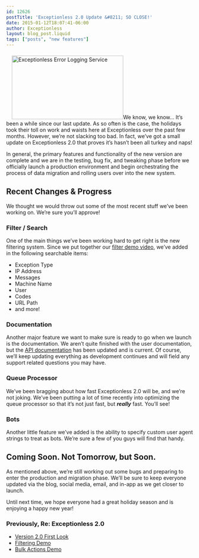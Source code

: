 ```yaml
---
id: 12626
postTitle: 'Exceptionless 2.0 Update &#8211; SO CLOSE!'
date: 2015-01-12T18:07:41-06:00
author: Exceptionless
layout: blog_post.liquid
tags: ["posts", "new features"]
---
```

<img loading="lazy" class="alignright size-medium wp-image-12627" style="margin-left: 15px; margin-top: 7px;" src="http://exceptionless.com/assets/exceptionless-2.0-screenshot-300x171.png" alt="Exceptionless Error Logging Service" width="300" height="171" data-id="12627" srcset="https://exceptionless.com/assets/exceptionless-2.0-screenshot-300x171.png 300w, https://exceptionless.com/assets/exceptionless-2.0-screenshot.png 698w" sizes="(max-width: 300px) 100vw, 300px" />We know, we know&#8230; It&#8217;s been a while since our last update. As so often is the case, the holidays took their toll on work and waists here at Exceptionless over the past few months. However, we&#8217;re not slacking too bad. In fact, we&#8217;ve got a small update on Exceptionless 2.0 that proves it&#8217;s hasn&#8217;t been all turkey and naps!

In general, the primary features and functionality of the new version are complete and we are in the testing, bug fix, and tweaking phase before we officially launch a production environment and begin orchestrating the process of data migration and rolling users over into the new system.<!--more-->

## Recent Changes & Progress

We thought we would throw out some of the most recent stuff we&#8217;ve been working on. We&#8217;re sure you&#8217;ll approve!

### Filter / Search

One of the main things we&#8217;ve been working hard to get right is the new filtering system. Since we put together our [filter demo video](/filter-your-exceptions-video-demo/ "Exceptionless Search Filter Feature"), we&#8217;ve added in the following searchable items:

  * Exception Type
  * IP Address
  * Messages
  * Machine Name
  * User
  * Codes
  * URL Path
  * and more!

### Documentation

Another major feature we want to make sure is ready to go when we launch is the documentation. We aren&#8217;t quite finished with the user documentation, but the [API documentation](/upcoming-exceptionless-2-0-simplified-api/ "Exceptionless API Documentation") has been updated and is current. Of course, we&#8217;ll keep updating everything as development continues and will field any support related questions you may have.

### Queue Processor

We&#8217;ve been bragging about how fast Exceptionless 2.0 will be, and we&#8217;re not joking. We&#8217;ve been putting a lot of time recently into optimizing the queue processor so that it&#8217;s not just fast, but _**really**_ fast. You&#8217;ll see!

### Bots

Another little feature we&#8217;ve added is the ability to specify custom user agent strings to treat as bots. We&#8217;re sure a few of you guys will find that handy.

## Coming Soon. Not Tomorrow, but Soon.

As mentioned above, we&#8217;re still working out some bugs and preparing to enter the production and migration phase. We&#8217;ll be sure to keep everyone updated via the blog, social media, email, and in-app as we get closer to launch.

Until next time, we hope everyone had a great holiday season and is enjoying a happy new year!

### Previously, Re: Exceptionless 2.0

  * [Version 2.0 First Look](/exceptionless-2-0-user-interface-first-look/ "Exceptionless 2.0 First Look")
  * [Filtering Demo](/filter-your-exceptions-video-demo/ "Exceptionless 2.0 Filtering and Search Demo")
  * [Bulk Actions Demo](/bulk-actions-sneak-peak-exceptionless-2-0-video/ "Exceptionless Bulk Actions Demo")
